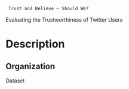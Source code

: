      Trust and Believe – Should We?
Evaluating the Trustworthiness of Twitter Users

# Description
## Organization

Dataset
